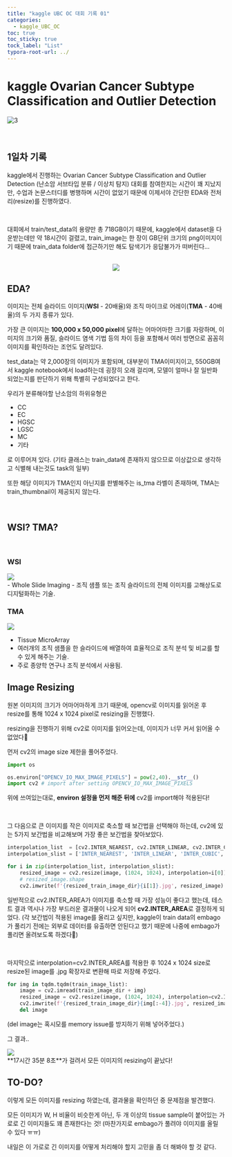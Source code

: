 ```yaml
---
title: "kaggle UBC OC 대회 기록 01"
categories:
  - kaggle_UBC_OC
toc: true
toc_sticky: true
tock_label: "List"
typora-root-url: ../
---
```


# kaggle Ovarian Cancer Subtype Classification and Outlier Detection

![3](/../assets/images/2023-10-18-UBC_OC_01/3.png)

<br>

## 1일차 기록

kaggle에서 진행하는 Ovarian Cancer Subtype Classification and Outlier Detection (난소암 서브타입 분류 / 이상치 탐지) 대회를 참여한지는 시간이 꽤 지났지만, 수업과 논문스터디를 병행하며 시간이 없었기 때문에 이제서야 간단한 EDA와 전처리(resize)를 진행하였다.

<br>

대회에서 train/test_data의 용량만 총 718GB이기 때문에, kaggle에서 dataset을 다운받는데만 약 18시간이 걸렸고, train_image는 한 장이 GB단위 크기의 png이미지이기 때문에 train_data folder에 접근하기만 해도 탐색기가 응답불가가 떠버린다...

<br>

 <div style="text-align: center;">
  <img style="max-height:90%; max-width:90%;"
  src="/../assets/images/2023-10-18-UBC_OC_01/0.png">
 </div>



## EDA?

이미지는 전체 슬라이드 이미지(**WSI** - 20배율)와 조직 마이크로 어레이(**TMA** - 40배율)의 두 가지 종류가 있다.

가장 큰 이미지는 **100,000 x 50,000 pixel**에 달하는 어마어마한 크기를 자랑하며, 이미지의 크기와 품질, 슬라이드 염색 기법 등의 차이 등을 포함해서 여러 방면으로 꼼꼼히 이미지를 확인하라는 조언도 달려있다.

test_data는 약 2,000장의 이미지가 포함되며, 대부분이 TMA이미지이고, 550GB여서 kaggle notebook에서 load하는데 굉장히 오래 걸리며, 모델이 얼마나 잘 일반화 되었는지를 판단하기 위해 특별히 구성되었다고 한다.

우리가 분류해야할 난소암의 하위유형은

- CC
- EC
- HGSC
- LGSC
- MC
- 기타

로 이루어져 있다. (기타 클래스는 train_data에 존재하지 않으므로 이상값으로 생각하고 식별해 내는것도 task의 일부)

또한 해당 이미지가 TMA인지 아닌지를 판별해주는 is_tma 라벨이 존재하며, TMA는 train_thumbnail이 제공되지 않는다.

<br>

## WSI? TMA?

<br>

### WSI
 <div style="text-align: leftr;">
  <img style="max-height:90%; max-width:90%;"
  src="/../assets/images/2023-10-18-UBC_OC_01/1.png">
 </div>
- Whole Slide Imaging
- 조직 샘플 또는 조직 슬라이드의 전체 이미지를 고해상도로 디지털화하는 기술.

### TMA

 <div style="text-align: leftr;">
  <img style="max-height:90%; max-width:90%;"
  src="/../assets/images/2023-10-18-UBC_OC_01/2.png">
 </div>

- Tissue MicroArray
- 여러개의 조직 샘플을 한 슬라이드에 배열하여 효율적으로 조직 분석 및 비교를 할 수 있게 해주는 기술.
- 주로 종양학 연구나 조직 분석에서 사용됨.



## Image Resizing

원본 이미지의 크기가 어마어마하게 크기 때문에, opencv로 이미지를 읽어온 후 resize를 통해 1024 x 1024 pixel로 resizing을 진행했다.

resizing을 진행하기 위해 cv2로 이미지를 읽어오는데, 이미지가 너무 커서 읽어올 수 없었다🤔

먼저 cv2의 image size 제한을 풀어주었다.

```python
import os

os.environ["OPENCV_IO_MAX_IMAGE_PIXELS"] = pow(2,40).__str__()
import cv2 # import after setting OPENCV_IO_MAX_IMAGE_PIXELS
```

위에 쓰여있는대로, **environ 설정을 먼저 해준 뒤에** cv2를 import해야 적용된다!

<br>

그 다음으로 큰 이미지를 작은 이미지로 축소할 때 보간법을 선택해야 하는데, cv2에 있는 5가지 보간법을 비교해보며 가장 좋은 보간법을 찾아보았다.

```python
interpolation_list  = [cv2.INTER_NEAREST, cv2.INTER_LINEAR, cv2.INTER_CUBIC, cv2.INTER_LANCZOS4, cv2.INTER_AREA]
interpolation_slist = ['INTER_NEAREST', 'INTER_LINEAR', 'INTER_CUBIC', 'INTER_LANCZOS4', 'INTER_AREA']

for i in zip(interpolation_list, interpolation_slist):
    resized_image = cv2.resize(image, (1024, 1024), interpolation=i[0])
    # resized_image.shape
    cv2.imwrite(f'{resized_train_image_dir}{i[1]}.jpg', resized_image)
```

일반적으로 cv2.INTER_AREA가 이미지를 축소할 때 가장 성능이 좋다고 했는데, 테스트 결과 역시나 가장 부드러운 결과물이 나오게 되어 **cv2.INTER_AREA**로 결정하게 되었다. (각 보간법이 적용된 image를 올리고 싶지만, kaggle이 train data의 embago가 풀리기 전에는 외부로 데이터를 유출하면 안된다고 했기 때문에 나중에 embago가 풀리면 올려보도록 하겠다🫡)

<br>

마지막으로 interpolation=cv2.INTER_AREA를 적용한 후 1024 x 1024 size로 resize된 image를 .jpg 확장자로 변환해 따로 저장해 주었다.

```python
for img in tqdm.tqdm(train_image_list):
    image = cv2.imread(train_image_dir + img)
    resized_image = cv2.resize(image, (1024, 1024), interpolation=cv2.INTER_AREA)
    cv2.imwrite(f'{resized_train_image_dir}{img[:-4]}.jpg', resized_image)
    del image
```

(del image는 혹시모를 memory issue를 방지하기 위해 넣어주었다.)

그 결과..

 <div style="text-align: leftr;">
  <img style="max-height:90%; max-width:90%;"
  src="/../assets/images/2023-10-18-UBC_OC_01/5.png">
 </div>
**17시간 35분 8초**가 걸려서 모든 이미지의 resizing이 끝났다!

<br>

## TO-DO?

이렇게 모든 이미지를 resizing 하였는데, 결과물을 확인하던 중 문제점을 발견했다.

모든 이미지가 W, H 비율이 비슷한게 아닌, 두 개 이상의 tissue sample이 붙어있는 가로로 긴 이미지들도 꽤 존재한다는 것! (마찬가지로 embago가 풀려야 이미지를 올릴 수 있다 ㅠㅠ)

내일은 이 가로로 긴 이미지를 어떻게 처리해야 할지 고민을 좀 더 해봐야 할 것 같다.

